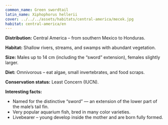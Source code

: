 ```yaml
---
common_name: Green swordtail
latin_name: Xiphophorus hellerii
cover: ../../../assets/habitats/central-america/mecek.jpg
habitat: central-america/en
---
```

**Distribution:** Central America – from southern Mexico to Honduras.  

**Habitat:** Shallow rivers, streams, and swamps with abundant vegetation.  

**Size:** Males up to 14 cm (including the “sword” extension), females slightly larger.  

**Diet:** Omnivorous – eat algae, small invertebrates, and food scraps.  

**Conservation status:** Least Concern (IUCN).  

**Interesting facts:**  
- Named for the distinctive “sword” — an extension of the lower part of the male’s tail fin.  
- Very popular aquarium fish, bred in many color varieties.  
- Livebearer – young develop inside the mother and are born fully formed.  
